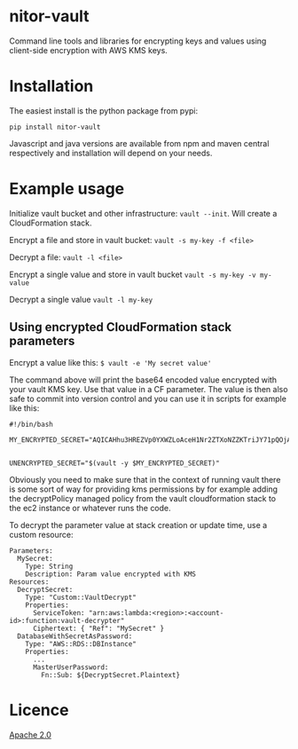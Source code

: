 nitor-vault
===========

Command line tools and libraries for encrypting keys and values using client-side encryption with AWS KMS keys.

# Installation

The easiest install is the python package from pypi:
```
pip install nitor-vault
```

Javascript and java versions are available from npm and maven central respectively and installation will depend on your needs.

# Example usage

Initialize vault bucket and other infrastructure: `vault --init`. Will create a CloudFormation stack.

Encrypt a file and store in vault bucket: `vault -s my-key -f <file>`

Decrypt a file: `vault -l <file>`

Encrypt a single value and store in vault bucket `vault -s my-key -v my-value`

Decrypt a single value `vault -l my-key`

## Using encrypted CloudFormation stack parameters

Encrypt a value like this: `$ vault -e 'My secret value'`

The command above will print the base64 encoded value encrypted with your vault KMS key. Use that value in a CF parameter. The value is then also safe to commit into version control and you can use it in scripts for example like this:

```
#!/bin/bash

MY_ENCRYPTED_SECRET="AQICAHhu3HREZVp0YXWZLoAceH1Nr2ZTXoNZZKTriJY71pQOjAHKtG5uYCdJOKYy9dhMEX03AAAAbTBrBgkqhkiG9w0BBwagXjBcAgEAMFcGCSqGSIb3DQEHATAeBglghkgBZQMEAS4wEQQMYy/tKGJFDQP6f9m1AgEQgCq1E1q8I+btMUdwRK8wYFNyE/5ntICNM96VPDnYbeTgcHzLoCx+HM1cGvc"


UNENCRYPTED_SECRET="$(vault -y $MY_ENCRYPTED_SECRET)"
```

Obviously you need to make sure that in the context of running vault there is some sort of way for providing kms permissions by for example adding the decryptPolicy managed policy from the vault cloudformation stack to the ec2 instance or whatever runs the code.

To decrypt the parameter value at stack creation or update time, use a custom resource:

```
Parameters:
  MySecret:
    Type: String
    Description: Param value encrypted with KMS
Resources:
  DecryptSecret:
    Type: "Custom::VaultDecrypt"
    Properties:
      ServiceToken: "arn:aws:lambda:<region>:<account-id>:function:vault-decrypter"
      Ciphertext: { "Ref": "MySecret" }
  DatabaseWithSecretAsPassword:
    Type: "AWS::RDS::DBInstance"
    Properties:
      ...
      MasterUserPassword:
        Fn::Sub: ${DecryptSecret.Plaintext}
```

# Licence

[Apache 2.0](https://www.apache.org/licenses/LICENSE-2.0)

